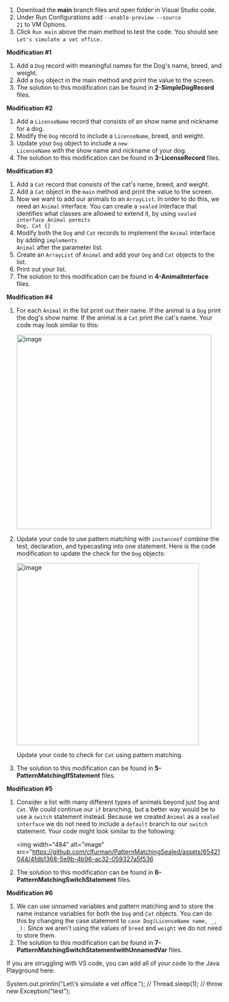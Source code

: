 1. Download the <b>main</b> branch files and open folder in Visual Studio code.
2. Under Run Configurations add <code>--enable-preview --source 21</code> to VM Options.
3. Click <code>Run main</code> above the main method to test the code. You should see <code>Let's simulate a vet office.</code>

<b>Modification #1</b>
1. Add a <code>Dog</code> record with meaningful names for the Dog's name, breed, and weight.
2. Add a <code>Dog</code> object in the main method and print the value to the screen.
3. The solution to this modification can be found in <b>2-SimpleDogRecord</b> files.

<b>Modification #2</b>

1. Add a <code>LicenseName</code> record that consists of an show name and nickname for a dog.
2. Modify the <code>Dog</code> record to include a <code>LicenseName</code>, breed, and weight.
3. Update your <code>Dog</code> object to include a <code>new LicenseName</code> with the show name
   and nickname of your dog.
4. The solution to this modification can be found in <b>3-LicenseRecord</b> files.

<b>Modification #3</b>

1. Add a <code>Cat</code> record that consists of the cat's name, breed, and weight.
2. Add a <code>Cat</code> object in the <code>main</code> method and print the value to the screen.
3. Now we want to add our animals to an <code>ArrayList</code>. In order to do this, we need an <code>Animal</code> interface.
   You can create a <code>sealed</code> interface that identifies what classes are allowed to extend it, by using
   <code>sealed interface Animal permits Dog, Cat {}</code>
4. Modify both the <code>Dog</code> and <code>Cat</code> records to implement the <code>Animal</code> interface by adding <code>implements Animal</code>
   after the parameter list.
6. Create an <code>ArrayList</code> of <code>Animal</code> and add your <code>Dog</code> and <code>Cat</code> objects to the list.
7. Print out your list.
8. The solution to this modification can be found in <b>4-AnimalInterface</b> files.

<b>Modification #4</b>

1. For each <code>Animal</code> in the list print out their name. If the animal is a <code>Dog</code> print the dog's show
   name. If the animal is a <code>Cat</code> print the cat's name. Your code may look similar to this:

   <img width="454" alt="image" src="https://github.com/clfurman/PatternMatchingSealed/assets/65421044/19e3cfa1-6f7f-46fd-96a5-da70a6d93bfc">

3. Update your code to use pattern matching with <code>instanceof</code> combine the test, declaration, and typecasting into one statement.
   Here is the code modification to update the check for the <code>Dog</code> objects:

   <img width="425" alt="image" src="https://github.com/clfurman/PatternMatchingSealed/assets/65421044/d764f731-b9b2-4935-a6d6-d160ab191d24">

   Update your code to check for <code>Cat</code> using pattern matching.

4. The solution to this modification can be found in <b>5-PatternMatchingIfStatement</b> files.

<b>Modification #5</b>
1. Consider a list with many different types of animals beyond just <code>Dog</code> and <code>Cat</code>.
   We could continue our <code>if</code> branching, but a better way would be to use a <code>switch</code> statement instead.
   Because we created <code>Animal</code> as a <code>sealed interface</code> we do not need to include a
   <code>default</code> branch to our <code>switch</code> statement. Your code might look similar to the following:

   <img width="484" alt="image" src="https://github.com/clfurman/PatternMatchingSealed/assets/65421044/4fdb1368-5e9b-4b96-ac32-059327a5f536

2. The solution to this modification can be found in <b>6-PatternMatchingSwitchStatement</b> files.

<b>Modification #6 </b>

1. We can use unnamed variables and pattern matching and to store the name instance variables for both the <code>Dog</code> and
   <code>Cat</code> objects. You can do this by changing the case statement to <code>case Dog(LicenseName name, _, _):</code>
   Since we aren't using the values of <code>breed</code> and <code>weight</code> we do not need to store them.
2. The solution to this modification can be found in <b>7-PatternMatchingSwitchStatementwithUnnamedVar</b> files.





If you are struggling with VS code, you can add all of your code to the Java Playground here:

<java-playground id="pg1" style="display: block;">
    <snippet>
      System.out.println("Let\'s simulate a vet office.");
      // Thread.sleep(1);
      // throw new Exception("test");
    </snippet>
  </java-playground>
